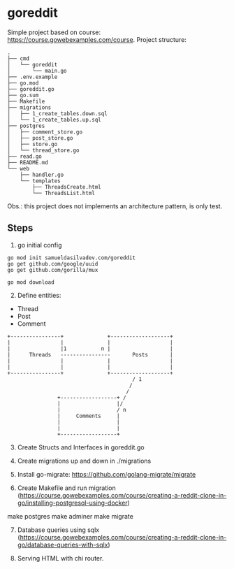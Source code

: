 # goreddit

Simple project based on course: https://course.gowebexamples.com/course.
Project structure:

```
.
├── cmd
│   └── goreddit
│       └── main.go
├── .env.example
├── go.mod
├── goreddit.go
├── go.sum
├── Makefile
├── migrations
│   ├── 1_create_tables.down.sql
│   └── 1_create_tables.up.sql
├── postgres
│   ├── comment_store.go
│   ├── post_store.go
│   ├── store.go
│   └── thread_store.go
├── read.go
├── README.md
└── web
    ├── handler.go
    └── templates
        ├── ThreadsCreate.html
        └── ThreadsList.html
```

Obs.: this project does not implements an architecture pattern, is only test.

## Steps

1. go initial config

```
go mod init samueldasilvadev.com/goreddit
go get github.com/google/uuid
go get github.com/gorilla/mux

go mod download
```

2. Define entities:
- Thread
- Post
- Comment

```
+----------------+              +-------------------+
|                |              |                   |
|                |1           n |                   |
|      Threads   ----------------       Posts       |
|                |              |                   |
|                |              |                   |
+----------------+              +-------------------+
                                        / 1         
                                       /            
                                      /             
                +------------------+ /               
                |                  |/                
                |                  / n                
                |     Comments     |                 
                |                  |                 
                |                  |                 
                +------------------+                 
```

3. Create Structs and Interfaces in goreddit.go

4. Create migrations up and down in ./migrations

5. Install go-migrate: https://github.com/golang-migrate/migrate

6. Create Makefile and run migration (https://course.gowebexamples.com/course/creating-a-reddit-clone-in-go/installing-postgresql-using-docker)

  make postgres
  make adminer
  make migrate

7. Database queries using sqlx (https://course.gowebexamples.com/course/creating-a-reddit-clone-in-go/database-queries-with-sqlx)

8. Serving HTML with chi router.
